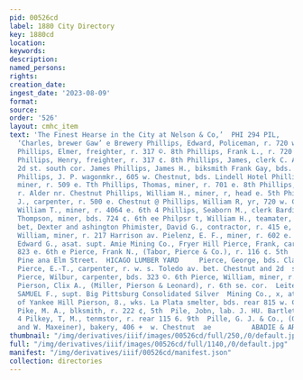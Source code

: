 ```yaml
---
pid: 00526cd
label: 1880 City Directory
key: 1880cd
location: 
keywords: 
description: 
named_persons: 
rights: 
creation_date: 
ingest_date: '2023-08-09'
format: 
source: 
order: '526'
layout: cmhc_item
text: 'The Finest Hearse in the City at Nelson & Co,’  PHI 294 PIL,     Phillips,
  ‘Charles, brewer Gaw’ e Brewery Phillips, Edward, Policeman, r. 720 w. Chestnut
  Phillips, Elmer, freighter, r. 317 ©. 8th Phillips, Frank L., r. 720 w. Chestnut
  Phillips, Henry, freighter, r. 317 ¢. 8th Phillips, James, clerk C. A. Eckles, r.
  2d st. south cor. James Phillips, James H., biksmith Frank Gay, bds. Bennett House
  Phillips, J. P. wagonmkr., 605 w. Chestnut, bds. Lindell Hotel Phillips, Peter,
  miner, r. 509 e. Tth Phillips, Thomas, miner, r. 701 e. 8th Phillips, William, miner,
  r. Alder nr. Chestnut Phillips, William H., miner, r, head e. 5th Phillips, William
  J., carpenter, r. 500 e. Chestnut @ Phillips, William R, yr, 720 w. Chestnut = Phillips,
  William T., miner, r. 4064 e. 6th 4 Phillips, Seaborn M., clerk Bardine & Case Phillipson,
  Thompson, miner, bds. 724 ¢. 6th ee Philpsr t, William H., teamater, r. n.s. Chestnut
  bet, Dexter and ashington Phimister, David G., contractor, r. 415 e, 5th Picken,
  William, miner, r. 217 Harrison av. Pielenz, E. F., miner, r. 602 e. 34 Pierce,
  Edward G., asat. supt. Amie Mining Co., Fryer Hill Pierce, Frank, carpenter, bds,
  823 e. 6th e Pierce, Frank N., (Tabor, Pierce & Co.), r. 116 ¢. 5th            Corner
  Pine ana Elm Street.  HICAGO LUMBER YARD     Pierce, George, bds. Clarendon Hotel
  Pierce, E.-T., carpenter, r. w. s. Toledo av. bet. Chestnut and 2d  st. south py
  Pierce, Wilbur, carpenter, bds. 323 ©. 6th Pierce, William, miner, r. 415 ©. 7th
  Pierson, Clix A., (Miller, Pierson & Leonard), r. 6th se. cor.  Leiter PIERSON,
  SAMUEL F., supt. Big Pittsburg Consolidated Silver  Mining Co., x, at mine foot
  of Yankee Hill Pierson, 8., wks. La Plata smelter, bds. rear 815 w. Chestnut  FY
  Pike, M. A., blksmith, r. 222 ¢, 5th  Pile, Jobn, lab. J. HU. Bartlett, 417 e. 3d
  4 Pilkey, T, M., tenmstor, r. rear 115 6. 9th  Pille, G. J. & Co., (G. J. Pille
  and W. Maxeiner), bakery, 406 +  w. Chestnut  ae          ABADIE & ARNOLDS, 2222%.238222 '
thumbnail: "/img/derivatives/iiif/images/00526cd/full/250,/0/default.jpg"
full: "/img/derivatives/iiif/images/00526cd/full/1140,/0/default.jpg"
manifest: "/img/derivatives/iiif/00526cd/manifest.json"
collection: directories
---
```

